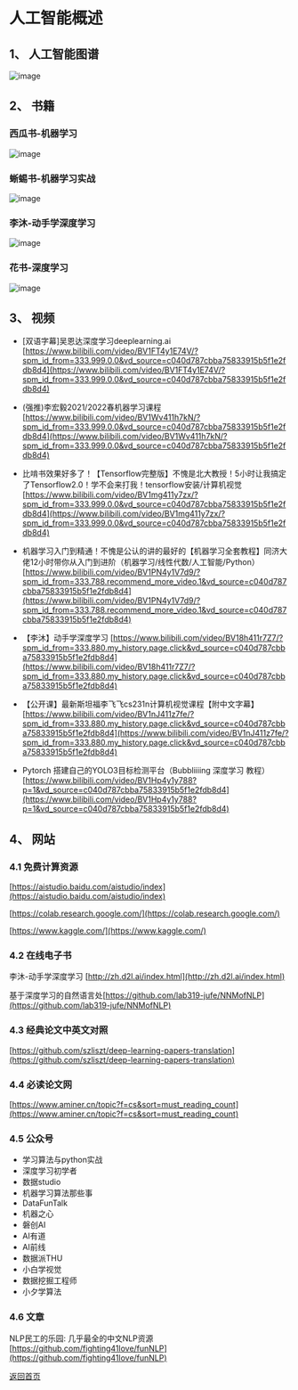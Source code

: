 # 人工智能概述
## 1、 人工智能图谱
 
 ![image](https://github.com/szliszt/AI_Study_Notes_ByCase/raw/main/images/%E4%BA%BA%E5%B7%A5%E6%99%BA%E8%83%BD%E7%9F%A5%E8%AF%86%E5%9B%BE%E8%B0%B1%EF%BC%88%E7%AE%80%E5%8C%96%E7%89%88%EF%BC%89v1.0.png)
 

 
 
## 2、 书籍

### 西瓜书-机器学习
![image](https://github.com/szliszt/AI_Study_Notes_ByCase/raw/main/images/%E8%A5%BF%E7%93%9C%E4%B9%A6.png)

### 蜥蜴书-机器学习实战

![image](https://raw.githubusercontent.com/szliszt/AI_Study_Notes_ByCase/main/images/%E6%9C%BA%E5%99%A8%E5%AD%A6%E4%B9%A0%E5%AE%9E%E6%88%98.png)

### 李沐-动手学深度学习	
![image](https://github.com/szliszt/AI_Study_Notes_ByCase/raw/main/images/%E5%8A%A8%E6%89%8B%E5%AD%A6-%E6%B7%B1%E5%BA%A6%E5%AD%A6%E4%B9%A0.png)


### 花书-深度学习
![image](https://github.com/szliszt/AI_Study_Notes_ByCase/raw/main/images/%E6%B7%B1%E5%BA%A6%E5%AD%A6%E4%B9%A0.png)


## 3、 视频

* [双语字幕]吴恩达深度学习deeplearning.ai		[https://www.bilibili.com/video/BV1FT4y1E74V/?spm_id_from=333.999.0.0&vd_source=c040d787cbba75833915b5f1e2fdb8d4](https://www.bilibili.com/video/BV1FT4y1E74V/?spm_id_from=333.999.0.0&vd_source=c040d787cbba75833915b5f1e2fdb8d4)

* (强推)李宏毅2021/2022春机器学习课程		     [https://www.bilibili.com/video/BV1Wv411h7kN/?spm_id_from=333.999.0.0&vd_source=c040d787cbba75833915b5f1e2fdb8d4](https://www.bilibili.com/video/BV1Wv411h7kN/?spm_id_from=333.999.0.0&vd_source=c040d787cbba75833915b5f1e2fdb8d4)

* 比啃书效果好多了！【Tensorflow完整版】不愧是北大教授！5小时让我搞定了Tensorflow2.0！学不会来打我！tensorflow安装/计算机视觉		[https://www.bilibili.com/video/BV1mg411y7zx/?spm_id_from=333.999.0.0&vd_source=c040d787cbba75833915b5f1e2fdb8d4](https://www.bilibili.com/video/BV1mg411y7zx/?spm_id_from=333.999.0.0&vd_source=c040d787cbba75833915b5f1e2fdb8d4)

* 机器学习入门到精通！不愧是公认的讲的最好的【机器学习全套教程】同济大佬12小时带你从入门到进阶（机器学习/线性代数/人工智能/Python）		[https://www.bilibili.com/video/BV1PN4y1V7d9/?spm_id_from=333.788.recommend_more_video.1&vd_source=c040d787cbba75833915b5f1e2fdb8d4](https://www.bilibili.com/video/BV1PN4y1V7d9/?spm_id_from=333.788.recommend_more_video.1&vd_source=c040d787cbba75833915b5f1e2fdb8d4)

* 【李沐】动手学深度学习		[https://www.bilibili.com/video/BV18h411r7Z7/?spm_id_from=333.880.my_history.page.click&vd_source=c040d787cbba75833915b5f1e2fdb8d4](https://www.bilibili.com/video/BV18h411r7Z7/?spm_id_from=333.880.my_history.page.click&vd_source=c040d787cbba75833915b5f1e2fdb8d4)

* 【公开课】最新斯坦福李飞飞cs231n计算机视觉课程【附中文字幕】		[https://www.bilibili.com/video/BV1nJ411z7fe/?spm_id_from=333.880.my_history.page.click&vd_source=c040d787cbba75833915b5f1e2fdb8d4](https://www.bilibili.com/video/BV1nJ411z7fe/?spm_id_from=333.880.my_history.page.click&vd_source=c040d787cbba75833915b5f1e2fdb8d4)

* Pytorch 搭建自己的YOLO3目标检测平台（Bubbliiiing 深度学习 教程）		[https://www.bilibili.com/video/BV1Hp4y1y788?p=1&vd_source=c040d787cbba75833915b5f1e2fdb8d4](https://www.bilibili.com/video/BV1Hp4y1y788?p=1&vd_source=c040d787cbba75833915b5f1e2fdb8d4)

## 4、 网站
### 4.1 免费计算资源
[https://aistudio.baidu.com/aistudio/index](https://aistudio.baidu.com/aistudio/index)

[https://colab.research.google.com/](https://colab.research.google.com/)

[https://www.kaggle.com/](https://www.kaggle.com/)

### 4.2 在线电子书
李沐-动手学深度学习	[http://zh.d2l.ai/index.html](http://zh.d2l.ai/index.html)

基于深度学习的自然语言处[https://github.com/lab319-jufe/NNMofNLP](https://github.com/lab319-jufe/NNMofNLP)


### 4.3 经典论文中英文对照
[https://github.com/szliszt/deep-learning-papers-translation](https://github.com/szliszt/deep-learning-papers-translation)

### 4.4 必读论文网
[https://www.aminer.cn/topic?f=cs&sort=must_reading_count](https://www.aminer.cn/topic?f=cs&sort=must_reading_count)

### 4.5 公众号
- 学习算法与python实战
- 深度学习初学者
- 数据studio
- 机器学习算法那些事
- DataFunTalk
- 机器之心
- 磐创AI
- AI有道
- AI前线
- 数据派THU
- 小白学视觉
- 数据挖掘工程师
- 小夕学算法
### 4.6 文章
NLP民工的乐园: 几乎最全的中文NLP资源 [https://github.com/fighting41love/funNLP](https://github.com/fighting41love/funNLP)



[返回首页](https://github.com/szliszt/AI_Study_Notes_ByCase/blob/main/readme.md)
